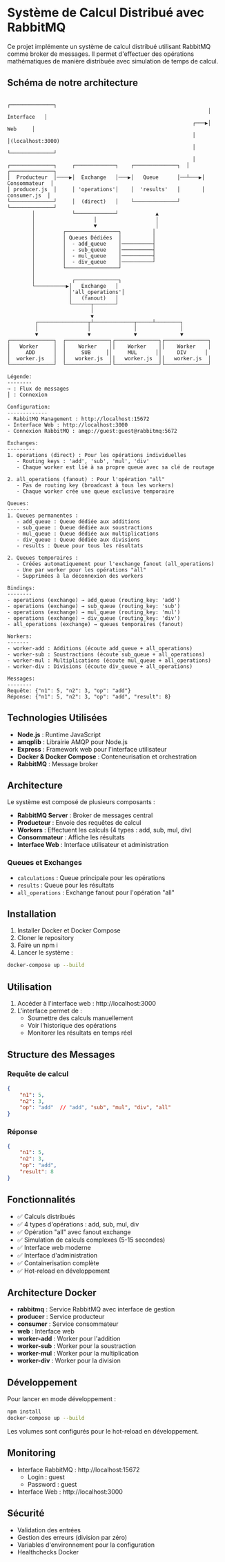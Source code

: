 # Système de Calcul Distribué avec RabbitMQ

Ce projet implémente un système de calcul distribué utilisant RabbitMQ comme broker de messages. Il permet d'effectuer des opérations mathématiques de manière distribuée avec simulation de temps de calcul.

## Schéma de notre architecture

```
                                                                 ┌──────────────┐
                                                                 │  Interface   │
                                                            ┌───▶│     Web     │
                                                            │    │(localhost:3000)
                                                            │    └──────────────┘
                                                            │
┌──────────────┐     ┌─────────────┐    ┌──────────────┐  │    ┌──────────────┐
│  Producteur  │────▶│  Exchange   │───▶│   Queue      │──┴───▶│ Consommateur  │
│ producer.js  │     │ 'operations'│    │  'results'   │       │  consumer.js  │
└──────────────┘     │  (direct)   │    └──────────────┘       └──────────────┘
        │            └─────────────┘            ▲
        │                   │                   │
        │                   ▼                   │
        │         ┌─────────────────┐          │
        │         │ Queues Dédiées  │          │
        │         │  - add_queue    │──────────┤
        │         │  - sub_queue    │──────────┤
        │         │  - mul_queue    │──────────┤
        │         │  - div_queue    │──────────┘
        │         └─────────────────┘
        │
        │            ┌──────────────┐
        └──────────▶│   Exchange   │
                    │'all_operations'│
                    │   (fanout)   │
                    └──────┬───────┘
                           │
                           ▼
         ┌────────────────┬┴─────────────┬─────┴────────┐
         │                │              │              │
         ▼                ▼              ▼              ▼
┌──────────────┐  ┌──────────────┐┌──────────────┐┌──────────────┐
│   Worker     │  │    Worker    ││    Worker    ││    Worker    │
│     ADD      │  │     SUB     ││     MUL      ││     DIV      │
│  worker.js   │  │   worker.js  ││   worker.js  ││   worker.js  │
└──────────────┘  └──────────────┘└──────────────┘└──────────────┘

Légende:
--------
→ : Flux de messages
│ : Connexion

Configuration:
-------------
- RabbitMQ Management : http://localhost:15672
- Interface Web : http://localhost:3000
- Connexion RabbitMQ : amqp://guest:guest@rabbitmq:5672

Exchanges:
---------
1. operations (direct) : Pour les opérations individuelles
   - Routing keys : 'add', 'sub', 'mul', 'div'
   - Chaque worker est lié à sa propre queue avec sa clé de routage

2. all_operations (fanout) : Pour l'opération "all"
   - Pas de routing key (broadcast à tous les workers)
   - Chaque worker crée une queue exclusive temporaire

Queues:
-------
1. Queues permanentes :
   - add_queue : Queue dédiée aux additions
   - sub_queue : Queue dédiée aux soustractions
   - mul_queue : Queue dédiée aux multiplications
   - div_queue : Queue dédiée aux divisions
   - results : Queue pour tous les résultats

2. Queues temporaires :
   - Créées automatiquement pour l'exchange fanout (all_operations)
   - Une par worker pour les opérations "all"
   - Supprimées à la déconnexion des workers

Bindings:
--------
- operations (exchange) → add_queue (routing_key: 'add')
- operations (exchange) → sub_queue (routing_key: 'sub')
- operations (exchange) → mul_queue (routing_key: 'mul')
- operations (exchange) → div_queue (routing_key: 'div')
- all_operations (exchange) → queues temporaires (fanout)

Workers:
-------
- worker-add : Additions (écoute add_queue + all_operations)
- worker-sub : Soustractions (écoute sub_queue + all_operations)
- worker-mul : Multiplications (écoute mul_queue + all_operations)
- worker-div : Divisions (écoute div_queue + all_operations)

Messages:
--------
Requête: {"n1": 5, "n2": 3, "op": "add"}
Réponse: {"n1": 5, "n2": 3, "op": "add", "result": 8}
```

## Technologies Utilisées

- **Node.js** : Runtime JavaScript
- **amqplib** : Librairie AMQP pour Node.js
- **Express** : Framework web pour l'interface utilisateur
- **Docker & Docker Compose** : Conteneurisation et orchestration
- **RabbitMQ** : Message broker

## Architecture

Le système est composé de plusieurs composants :

- **RabbitMQ Server** : Broker de messages central
- **Producteur** : Envoie des requêtes de calcul
- **Workers** : Effectuent les calculs (4 types : add, sub, mul, div)
- **Consommateur** : Affiche les résultats
- **Interface Web** : Interface utilisateur et administration

### Queues et Exchanges

- `calculations` : Queue principale pour les opérations
- `results` : Queue pour les résultats
- `all_operations` : Exchange fanout pour l'opération "all"

## Installation

1. Installer Docker et Docker Compose
2. Cloner le repository
3. Faire un npm i
4. Lancer le système :

```bash
docker-compose up --build
```

## Utilisation

1. Accéder à l'interface web : http://localhost:3000
2. L'interface permet de :
   - Soumettre des calculs manuellement
   - Voir l'historique des opérations
   - Monitorer les résultats en temps réel

## Structure des Messages

### Requête de calcul
```json
{
    "n1": 5,
    "n2": 3,
    "op": "add"  // "add", "sub", "mul", "div", "all"
}
```

### Réponse
```json
{
    "n1": 5,
    "n2": 3,
    "op": "add",
    "result": 8
}
```

## Fonctionnalités

- ✅ Calculs distribués
- ✅ 4 types d'opérations : add, sub, mul, div
- ✅ Opération "all" avec fanout exchange
- ✅ Simulation de calculs complexes (5-15 secondes)
- ✅ Interface web moderne
- ✅ Interface d'administration
- ✅ Containerisation complète
- ✅ Hot-reload en développement

## Architecture Docker

- **rabbitmq** : Service RabbitMQ avec interface de gestion
- **producer** : Service producteur
- **consumer** : Service consommateur
- **web** : Interface web
- **worker-add** : Worker pour l'addition
- **worker-sub** : Worker pour la soustraction
- **worker-mul** : Worker pour la multiplication
- **worker-div** : Worker pour la division

## Développement

Pour lancer en mode développement :
```bash
npm install
docker-compose up --build
```

Les volumes sont configurés pour le hot-reload en développement.

## Monitoring

- Interface RabbitMQ : http://localhost:15672
  - Login : guest
  - Password : guest
- Interface Web : http://localhost:3000

## Sécurité

- Validation des entrées
- Gestion des erreurs (division par zéro)
- Variables d'environnement pour la configuration
- Healthchecks Docker
